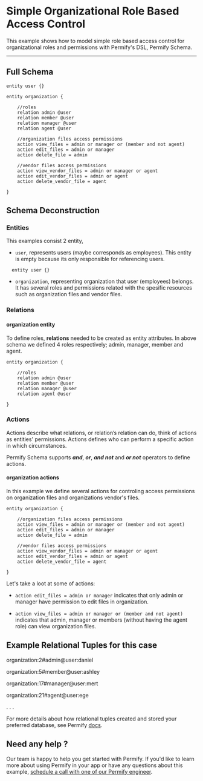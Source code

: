 # Simple Organizational Role Based Access Control

This example shows how to model simple role based access control for organizational roles and permissions with Permify's DSL, Permify Schema.

-------

## Full Schema

```perm
entity user {} 

entity organization {

    //roles 
    relation admin @user    
    relation member @user    
    relation manager @user    
    relation agent @user  

    //organization files access permissions
    action view_files = admin or manager or (member and not agent)
    action edit_files = admin or manager
    action delete_file = admin 

    //vendor files access permissions
    action view_vendor_files = admin or manager or agent
    action edit_vendor_files = admin or agent
    action delete_vendor_file = agent

} 
```

## Schema Deconstruction

### Entities

This examples consist 2 entity, 

- `user`, represents users (maybe corresponds as employees). This entity is empty because its only responsible for referencing users.

```perm
  entity user {}
```

- `organization`, representing organization that user (employees) belongs. It has several roles and permissions related with the spesific resources such as organization files and vendor files.

### Relations

#### organization entity

To define roles, **relations** needed to be created as entity attributes. In above schema we defined 4 roles respectively; admin, manager, member and agent. 

```perm
entity organization {

    //roles 
    relation admin @user    
    relation member @user    
    relation manager @user 
    relation agent @user     

}
```
### Actions

Actions describe what relations, or relation’s relation can do, think of actions as entities' permissions. Actions defines who can perform a specific action in which circumstances.

Permify Schema supports ***and***, ***or***, ***and not*** and ***or not*** operators to define actions. 

#### organization actions

In this example we define several actions for controling access permissions on organization files and organizations vendor's files.

```perm
entity organization {

    //organization files access permissions
    action view_files = admin or manager or (member and not agent)
    action edit_files = admin or manager
    action delete_file = admin 

    //vendor files access permissions
    action view_vendor_files = admin or manager or agent
    action edit_vendor_files = admin or agent
    action delete_vendor_file = agent

} 
```

Let's take a loot at some of actions:

- ``action edit_files = admin or manager`` 
indicates that only admin or manager have permission to edit files in organization.

- ``action view_files = admin or manager or (member and not agent)``
indicates that admin, manager or members (without having the agent role) can view organization files.


## Example Relational Tuples for this case

organization:2#admin@user:daniel

organization:5#member@user:ashley

organization:17#manager@user:mert

organization:21#agent@user:ege

.
.
.

For more details about how relational tuples created and stored your preferred database, see Permify [docs](https://docs.permify.co/docs/relational-tuples).

## Need any help ?

Our team is happy to help you get started with Permify. If you'd like to learn more about using Permify in your app or have any questions about this example, [schedule a call with one of our Permify engineer](https://calendly.com/ege-permify/30min).

